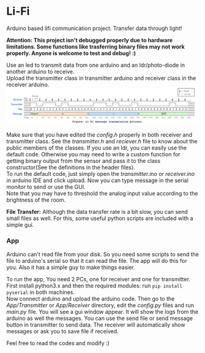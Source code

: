 # Li-Fi
Arduino based lifi communication project. Transfer data through light!  
  
**Attention: This project isn't debugged properly due to hardware limitations. Some functions like trasferring binary files may not work properly. Anyone is welcome to test and debug! :)**
    
Use an led to transmit data from one arduino and an ldr/photo-diode in another arduino to receive.  
Upload the transmitter class in transmitter arduino and receiver class in the receiver arduino.  
![Diagram](Lifi-diagram.png)
  
Make sure that you have edited the *config.h* properly in both receiver and transmitter class. See the *transmitter.h* and *reciever.h* file to know about the public members of the classes. If you use an ldr, you can easily use the default code. Otherwise you may need to write a custom function for getting binary output from the sensor and pass it to the class constructor(See the definitions in the header files).  
To run the default code, just simply open the *transmitter.ino* or *receiver.ino* in arduino IDE and click upload. Now you can type message in the serial monitor to send or use the GUI.  
Note that you may have to threshold the analog input value according to the brightness of the room.    

**File Transfer:** Although the data transfer rate is a bit slow, you can send small files as well.
For this, some useful python scripts are included with a simple gui.

### App
Arduino can't read file from your disk. So you need some scripts to send the file to arduino's serial so that it can read the file. The app will do this for you. Also it has a simple guy to make things easier.    

To run the app, You need 2 PCs, one for receiver and one for transmitter. First install python3.x and then the required modules: run `pip install pyserial` in both machines.  
Now connect arduino and upload the arduino code. Then go to the *App/Transmitter* or *App/Receiver* directory, edit the *config.py* files and run *main.py* file. You will see a gui window appear. It will show the logs from the arduino as well the messages. 
You can use the send file or send message button in transmitter to send data. The receiver will automatically show messages or ask you to save file if received.
   
Feel free to read the codes and modify :)
